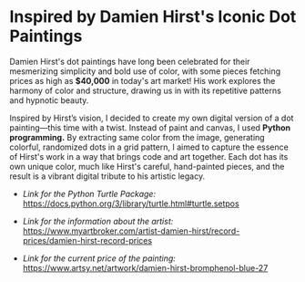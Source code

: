 # Inspired by Damien Hirst's Iconic Dot Paintings 

Damien Hirst's dot paintings have long been celebrated for their mesmerizing simplicity and bold use of color, with some pieces fetching prices as high as **$40,000** in today's art market! His work explores the harmony of color and structure, 
drawing us in with its repetitive patterns and hypnotic beauty.

Inspired by Hirst’s vision, I decided to create my own digital version of a dot painting—this time with a twist. Instead of paint and canvas, I used **Python programming.**  By extracting same color from the image, generating colorful, randomized dots in a grid pattern, 
I aimed to capture the essence of Hirst's work in a way that brings code and art together. Each dot has its own unique color, much like Hirst's careful, hand-painted pieces, and the result is a vibrant digital tribute to his artistic legacy.

* *Link for the Python Turtle Package:* https://docs.python.org/3/library/turtle.html#turtle.setpos

* *Link for the information about the artist:* https://www.myartbroker.com/artist-damien-hirst/record-prices/damien-hirst-record-prices
* *Link for the current price of the painting:* https://www.artsy.net/artwork/damien-hirst-bromphenol-blue-27
